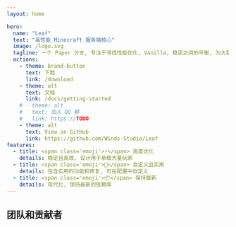 ```yaml
---
layout: home

hero:
  name: "Leaf"
  text: "高性能 Minecraft 服务端核心"
  image: /logo.svg
  tagline: 一个 Paper 分支, 专注于寻找性能优化, Vanilla, 稳定之间的平衡, 为大型网络, 密集和高承载量场景设计
  actions:
    - theme: brand-button
      text: 下载
      link: /download
    - theme: alt
      text: 文档
      link: /docs/getting-started
    # - theme: alt
    #   text: 加入 QQ 群
    #   link: https://TODO
    - theme: alt
      text: View on GitHub
      link: https://github.com/Winds-Studio/Leaf
features:
  - title: <span class='emoji'>⚡</span> 高度优化
    details: 稳定且高效, 设计用于承载大量玩家
  - title: <span class='emoji'>🧬</span> 自定义且实用
    details: 包含实用的功能和修复, 可在配置中自定义
  - title: <span class='emoji'>📦</span> 保持最新
    details: 现代化, 保持最新的依赖库
---
```


<script setup>
import Contributors from '../../.vitepress/theme/components/download/Contributors.vue'
</script>

## 团队和贡献者

<Suspense>
    <Contributors lang="zh" />
</Suspense>